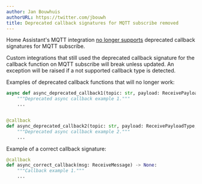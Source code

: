 ```yaml
---
author: Jan Bouwhuis
authorURL: https://twitter.com/jbouwh
title: Deprecated callback signatures for MQTT subscribe removed
---
```


Home Assistant's MQTT integration [no longer supports](https://github.com/home-assistant/core/pull/88543)
deprecated callback signatures for MQTT subscribe.

Custom integrations that still used the deprecated callback signature for the callback function on MQTT subscribe will break unless updated. An exception will be raised if a not supported callback type is detected.

Examples of deprecated callback functions that will no longer work:

```python
async def async_deprecated_callback1(topic: str, payload: ReceivePayloadType, qos: int) -> None:
    """Deprecated async callback example 1."""
    ...


@callback
def async_deprecated_callback2(topic: str, payload: ReceivePayloadType, qos: int) -> None:
    """Deprecated async callback example 2."""
    ...
```

Example of a correct callback signature:

```python
@callback
def async_correct_callback(msg: ReceiveMessage) -> None:
    """Callback example 1."""
    ...
```
